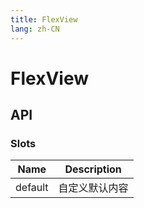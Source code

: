 ```yaml
---
title: FlexView
lang: zh-CN
---
```


# FlexView

## API

### Slots

| Name        | Description             |
| ----------- | ----------------------- |
| default     | 自定义默认内容             |
